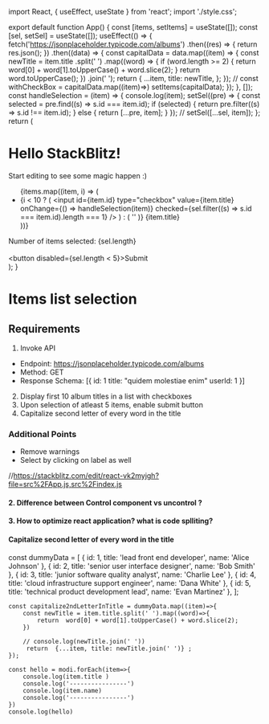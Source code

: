 import React, { useEffect, useState } from 'react';
import './style.css';

export default function App() {
  const [items, setItems] = useState([]);
  const [sel, setSel] = useState([]);
  useEffect(() => {
    fetch('https://jsonplaceholder.typicode.com/albums')
      .then((res) => {
        return res.json();
      })
      .then((data) => {
        const capitalData = data.map((item) => {
          const newTitle = item.title
            .split(' ')
            .map((word) => {
              if (word.length >= 2) {
                return word[0] + word[1].toUpperCase() + word.slice(2);
              }
              return word.toUpperCase();
            })
            .join(' ');
          return {
            ...item,
            title: newTitle,
          };
        });
        // const withCheckBox = capitalData.map((item)=>)
        setItems(capitalData);
      });
  }, []);
  const handleSelection = (item) => {
    console.log(item);
    setSel((pre) => {
      const selected = pre.find((s) => s.id === item.id);
      if (selected) {
        return pre.filter((s) => s.id !== item.id);
      } else {
        return [...pre, item];
      }
    });
    // setSel([...sel, item]);
  };
  return (
    <div>
      <h1>Hello StackBlitz!</h1>
      <p>Start editing to see some magic happen :)</p>
      <ul>
        {items.map((item, i) => (
          <li key={item.id}>
            {i < 10 ? (
              <input
                id={item.id}
                type="checkbox"
                value={item.title}
                onChange={() => handleSelection(item)}
                checked={sel.filter((s) => s.id === item.id).length === 1}
              />
            ) : (
              ''
            )}
            <label>{item.title}</label>
          </li>
        ))}
      </ul>
      <div>Number of items selected: {sel.length}</div>
      <br />
      <button disabled={sel.length < 5}>Submit</button>
    </div>
  );
}


# Items list selection

## Requirements

1. Invoke API

- Endpoint: https://jsonplaceholder.typicode.com/albums
- Method: GET
- Response Schema: [{
  id: 1
  title: "quidem molestiae enim"
  userId: 1
  }]

2. Display first 10 album titles in a list with checkboxes
3. Upon selection of atleast 5 items, enable submit button
4. Capitalize second letter of every word in the title

### Additional Points

- Remove warnings
- Select by clicking on label as well

//https://stackblitz.com/edit/react-vk2myjgh?file=src%2FApp.js,src%2Findex.js


#### 2. Difference between Control component vs uncontrol ?
#### 3. How to optimize react application? what is code splliting?


#### Capitalize second letter of every word in the title

const dummyData = [
  { id: 1, title: 'lead front end developer', name: 'Alice Johnson' },
  { id: 2, title: 'senior user interface designer', name: 'Bob Smith' },
  { id: 3, title: 'junior software quality analyst', name: 'Charlie Lee' },
  { id: 4, title: 'cloud infrastructure support engineer', name: 'Dana White' },
  { id: 5, title: 'technical product development lead', name: 'Evan Martinez' },
];

```
const capitalize2ndLetterInTitle = dummyData.map((item)=>{
    const newTitle = item.title.split(' ').map((word)=>{
        return  word[0] + word[1].toUpperCase() + word.slice(2);
    })
    
    // console.log(newTitle.join(' '))
     return  {...item, title: newTitle.join(' ')} ;
});

const hello = modi.forEach(item=>{
    console.log(item.title )
    console.log('----------------')
    console.log(item.name)
    console.log('----------------')
})
console.log(hello)


```
